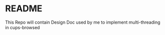 # **README**

This Repo will contain Design Doc used by me to implement multi-threading in cups-browsed

